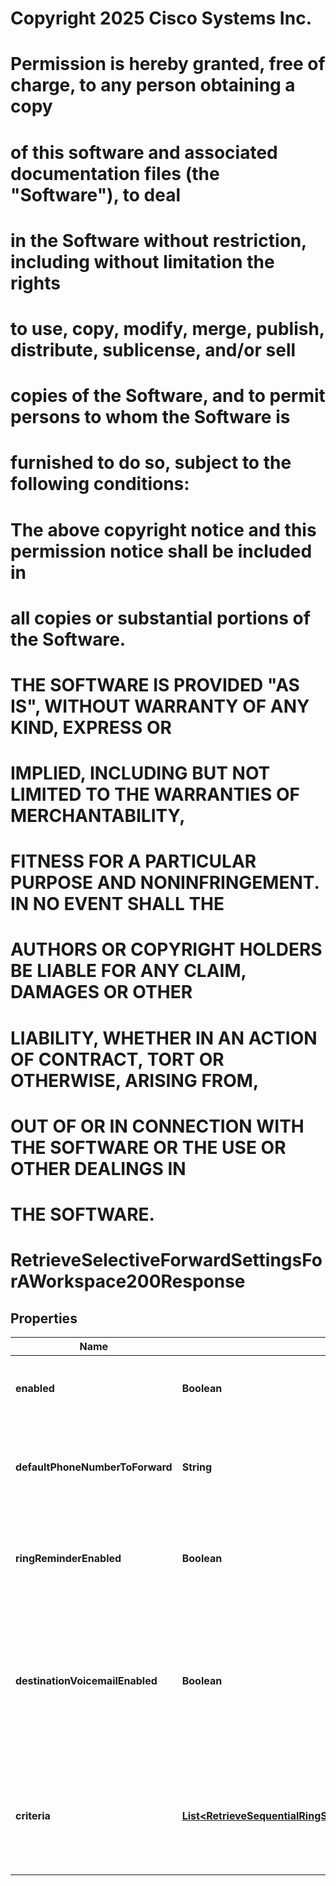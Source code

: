 <!--  Copyright 2025 Cisco Systems Inc.

Permission is hereby granted, free of charge, to any person obtaining a copy
of this software and associated documentation files (the "Software"), to deal
in the Software without restriction, including without limitation the rights
to use, copy, modify, merge, publish, distribute, sublicense, and/or sell
copies of the Software, and to permit persons to whom the Software is
furnished to do so, subject to the following conditions:

The above copyright notice and this permission notice shall be included in
all copies or substantial portions of the Software.

THE SOFTWARE IS PROVIDED "AS IS", WITHOUT WARRANTY OF ANY KIND, EXPRESS OR
IMPLIED, INCLUDING BUT NOT LIMITED TO THE WARRANTIES OF MERCHANTABILITY,
FITNESS FOR A PARTICULAR PURPOSE AND NONINFRINGEMENT. IN NO EVENT SHALL THE
AUTHORS OR COPYRIGHT HOLDERS BE LIABLE FOR ANY CLAIM, DAMAGES OR OTHER
LIABILITY, WHETHER IN AN ACTION OF CONTRACT, TORT OR OTHERWISE, ARISING FROM,
OUT OF OR IN CONNECTION WITH THE SOFTWARE OR THE USE OR OTHER DEALINGS IN
THE SOFTWARE.-->
# Copyright 2025 Cisco Systems Inc.
#
# Permission is hereby granted, free of charge, to any person obtaining a copy
# of this software and associated documentation files (the "Software"), to deal
# in the Software without restriction, including without limitation the rights
# to use, copy, modify, merge, publish, distribute, sublicense, and/or sell
# copies of the Software, and to permit persons to whom the Software is
# furnished to do so, subject to the following conditions:
#
# The above copyright notice and this permission notice shall be included in
# all copies or substantial portions of the Software.
#
# THE SOFTWARE IS PROVIDED "AS IS", WITHOUT WARRANTY OF ANY KIND, EXPRESS OR
# IMPLIED, INCLUDING BUT NOT LIMITED TO THE WARRANTIES OF MERCHANTABILITY,
# FITNESS FOR A PARTICULAR PURPOSE AND NONINFRINGEMENT. IN NO EVENT SHALL THE
# AUTHORS OR COPYRIGHT HOLDERS BE LIABLE FOR ANY CLAIM, DAMAGES OR OTHER
# LIABILITY, WHETHER IN AN ACTION OF CONTRACT, TORT OR OTHERWISE, ARISING FROM,
# OUT OF OR IN CONNECTION WITH THE SOFTWARE OR THE USE OR OTHER DEALINGS IN
# THE SOFTWARE.



# RetrieveSelectiveForwardSettingsForAWorkspace200Response


## Properties

| Name | Type | Description | Notes |
|------------ | ------------- | ------------- | -------------|
|**enabled** | **Boolean** | &#x60;true&#x60; if the Selective Forward feature is enabled. |  |
|**defaultPhoneNumberToForward** | **String** | Enter the phone number to forward calls to during this schedule. |  |
|**ringReminderEnabled** | **Boolean** | When &#x60;true&#x60;, enables a ring reminder for such calls. |  |
|**destinationVoicemailEnabled** | **Boolean** | Enables forwarding for all calls to voicemail. This option is only available for internal phone numbers or extensions. |  |
|**criteria** | [**List&lt;RetrieveSequentialRingSettingsForAWorkspace200ResponseCriteriaInner&gt;**](RetrieveSequentialRingSettingsForAWorkspace200ResponseCriteriaInner.md) | A list of criteria specifying conditions when selective forward feature is in effect. |  |



